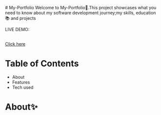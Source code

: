 <!Doctype>
<html>
  <head>
    # My-Portfolio
  </head>
  <body>
    Welcome to My-Portfolio🦋.This project showcases what you need to know about my software development journey;my skills, education📚 and projects
    <p>LIVE DEMO:</p><br>
    <a href="">Click here</a>
    <h1>Table of Contents</h1>
      <ul>
        <li>About</li>
        <li>Features</li>
        <li>Tech used</li>
      </ul>
    <h1>About✨</h1>
    
    
    
